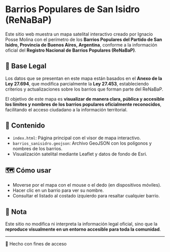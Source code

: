 # Barrios Populares de San Isidro (ReNaBaP)

Este sitio web muestra un mapa satelital interactivo creado por Ignacio Posse Molina con el perímetro de los **Barrios Populares del Partido de San Isidro, Provincia de Buenos Aires, Argentina**, conforme a la información oficial del **Registro Nacional de Barrios Populares (ReNaBaP)**.

## 📜 Base Legal

Los datos que se presentan en este mapa están basados en el **Anexo de la Ley 27.694**, que modifica parcialmente la **Ley 27.453**, estableciendo criterios y actualizaciones sobre los barrios que forman parte del ReNaBaP.

El objetivo de este mapa es **visualizar de manera clara, pública y accesible los límites y nombres de los barrios populares oficialmente reconocidos**, facilitando el acceso ciudadano a la información territorial.

## 📁 Contenido

- `index.html`: Página principal con el visor de mapa interactivo.
- `barrios_sanisidro.geojson`: Archivo GeoJSON con los polígonos y nombres de los barrios.
- Visualización satelital mediante Leaflet y datos de fondo de Esri.

## 🗺️ Cómo usar

- Moverse por el mapa con el mouse o el dedo (en dispositivos móviles).
- Hacer clic en un barrio para ver su nombre.
- Consultar el listado al costado izquierdo para resaltar cualquier barrio.

## 📢 Nota

Este sitio no modifica ni interpreta la información legal oficial, sino que la **reproduce visualmente en un entorno accesible para toda la comunidad**.

---

👤 Hecho con fines de acceso
